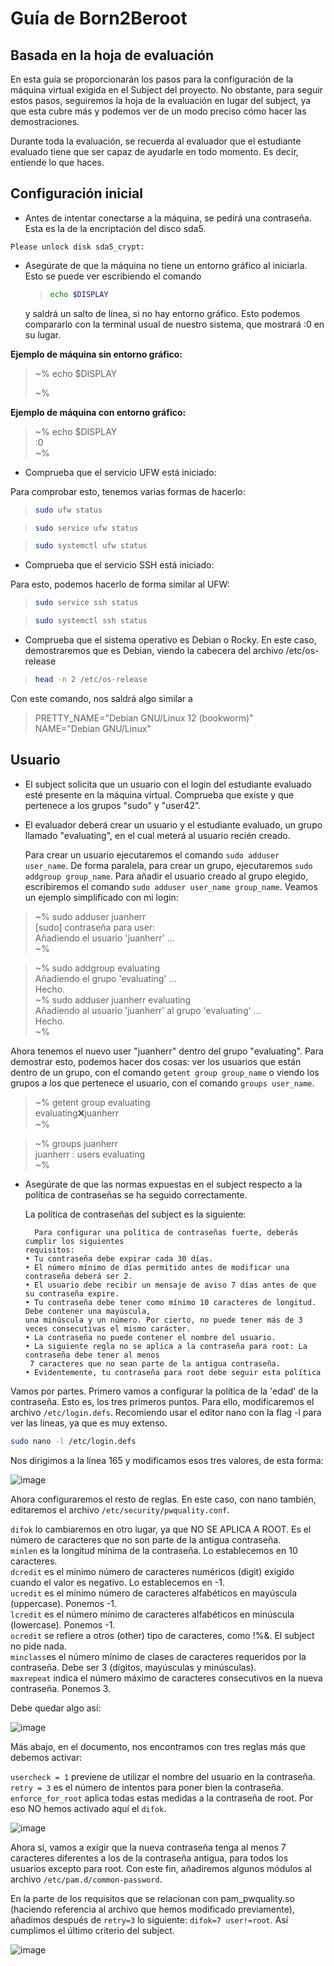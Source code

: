 # Guía de Born2Beroot
## Basada en la hoja de evaluación

En esta guía se proporcionarán los pasos para la configuración de la máquina virtual exigida en el Subject del proyecto. No obstante, para seguir estos pasos, seguiremos la hoja de la evaluación en lugar del subject, ya que esta cubre más y podemos ver de un modo preciso cómo hacer las demostraciones.

Durante toda la evaluación, se recuerda al evaluador que el estudiante evaluado tiene que ser capaz de ayudarle en todo momento. Es decir, entiende lo que haces.

## Configuración inicial
- Antes de intentar conectarse a la máquina, se pedirá una contraseña. Esta es la de la encriptación del disco sda5.

`Please unlock disk sda5_crypt: `

- Asegúrate de que la máquina no tiene un entorno gráfico al iniciarla.
    Esto se puede ver escribiendo el comando
  
  > ```bash
  > echo $DISPLAY
  > ```
  y saldrá un salto de línea, si no hay entorno gráfico. Esto podemos compararlo con la terminal usual de nuestro sistema, que mostrará :0 en su lugar. 

**Ejemplo de máquina sin entorno gráfico:**

> ~% echo $DISPLAY  
>   
> ~%  

**Ejemplo de máquina con entorno gráfico:**

> ~% echo $DISPLAY  
> :0  
> ~%  

- Comprueba que el servicio UFW está iniciado:

Para comprobar esto, tenemos varias formas de hacerlo:

> ```bash
> sudo ufw status
> ```

> ```bash
> sudo service ufw status
> ```

> ```bash
> sudo systemctl ufw status
> ```

- Comprueba que el servicio SSH está iniciado:

Para esto, podemos hacerlo de forma similar al UFW:

> ```bash
> sudo service ssh status
> ```

> ```bash
> sudo systemctl ssh status
> ```

- Comprueba que el sistema operativo es Debian o Rocky. En este caso, demostraremos que es Debian, viendo la cabecera del archivo /etc/os-release
 > ```bash
 > head -n 2 /etc/os-release
 > ```
Con este comando, nos saldrá algo similar a 

> PRETTY_NAME="Debian GNU/Linux 12 (bookworm)"  
> NAME="Debian GNU/Linux"

## Usuario
- El subject solicita que un usuario con el login del estudiante evaluado esté presente en la máquina virtual. Comprueba que existe y que pertenece a los grupos "sudo" y "user42".
- El evaluador deberá crear un usuario y el estudiante evaluado, un grupo llamado "evaluating", en el cual meterá al usuario recién creado.

  Para crear un usuario ejecutaremos el comando `sudo adduser user_name`. De forma paralela, para crear un grupo, ejecutaremos `sudo addgroup group_name`. Para añadir el usuario creado al grupo elegido, escribiremos el comando `sudo adduser user_name group_name`.
  Veamos un ejemplo simplificado con mi login:

> ~% sudo adduser juanherr  
> [sudo] contraseña para user:  
> Añadiendo el usuario 'juanherr' ...  
> ~%   

> ~% sudo addgroup evaluating  
> Añadiendo el grupo 'evaluating' ...   
> Hecho.  
> ~% sudo adduser juanherr evaluating  
> Añadiendo al usuario 'juanherr' al grupo 'evaluating' ...  
> Hecho.   
> ~%

Ahora tenemos el nuevo user "juanherr" dentro del grupo "evaluating". Para demostrar esto, podemos hacer dos cosas: ver los usuarios que están dentro de un grupo, con el comando `getent group group_name` o viendo los grupos a los que pertenece el usuario, con el comando `groups user_name`.

> ~% getent group evaluating    
> evaluating:x:juanherr    
> ~%   

> ~% groups juanherr  
> juanherr : users evaluating   
> ~%   

- Asegúrate de que las normas expuestas en el subject respecto a la política de contraseñas se ha seguido correctamente.

  La política de contraseñas del subject es la siguiente:

        Para configurar una política de contraseñas fuerte, deberás cumplir los siguientes
      requisitos:
      • Tu contraseña debe expirar cada 30 días.
      • El número mínimo de días permitido antes de modificar una contraseña deberá ser 2.
      • El usuario debe recibir un mensaje de aviso 7 días antes de que su contraseña expire.
      • Tu contraseña debe tener como mínimo 10 caracteres de longitud. Debe contener una mayúscula,
      una minúscula y un número. Por cierto, no puede tener más de 3 veces consecutivas el mismo carácter.
      • La contraseña no puede contener el nombre del usuario.
      • La siguiente regla no se aplica a la contraseña para root: La contraseña debe tener al menos
       7 caracteres que no sean parte de la antigua contraseña.
      • Evidentemente, tu contraseña para root debe seguir esta política

Vamos por partes.
Primero vamos a configurar la política de la 'edad' de la contraseña. Esto es, los tres primeros puntos. Para ello, modificaremos el archivo `/etc/login.defs`. Recomiendo usar el editor nano con la flag -l para ver las líneas, ya que es muy extenso.

```bash
sudo nano -l /etc/login.defs
```
Nos dirigimos a la línea 165 y modificamos esos tres valores, de esta forma:

![image](https://github.com/user-attachments/assets/d02e5c53-7739-437c-a06e-69116a49c937)

Ahora configuraremos el resto de reglas. En este caso, con nano también, editaremos el archivo `/etc/security/pwquality.conf`. 

`difok` lo cambiaremos en otro lugar, ya que NO SE APLICA A ROOT. Es el número de caracteres que no son parte de la antigua contraseña.     
`minlen` es la longitud mínima de la contraseña. Lo establecemos en 10 caracteres.   
`dcredit` es el mínimo número de caracteres numéricos (digit) exigido cuando el valor es negativo. Lo establecemos en -1.   
`ucredit` es el mínimo número de caracteres alfabéticos en mayúscula (uppercase). Ponemos -1.    
`lcredit` es el número mínimo de caracteres alfabéticos en minúscula (lowercase). Ponemos -1.    
`ocredit` se refiere a otros (other) tipo de caracteres, como !%&. El subject no pide nada.    
`minclass`es el número mínimo de clases de caracteres requeridos por la contraseña. Debe ser 3 (dígitos, mayúsculas y minúsculas).   
`maxrepeat` indica el número máximo de caracteres consecutivos en la nueva contraseña. Ponemos 3.    

Debe quedar algo así:

![image](https://github.com/user-attachments/assets/ea4049a7-f7dd-4fa2-9466-c36f64db87a0)

Más abajo, en el documento, nos encontramos con tres reglas más que debemos activar: 

`usercheck = 1` previene de utilizar el nombre del usuario en la contraseña.
`retry = 3` es el número de intentos para poner bien la contraseña. 
`enforce_for_root` aplica todas estas medidas a la contraseña de root. Por eso NO hemos activado aquí el `difok`.

![image](https://github.com/user-attachments/assets/68021216-5e76-4577-b3e3-66fcb63989be)

Ahora sí, vamos a exigir que la nueva contraseña tenga al menos 7 caracteres diferentes a los de la contraseña antigua, para todos los usuarios excepto para root. Con este fin, añadiremos algunos módulos al archivo `/etc/pam.d/common-password`. 

En la parte de los requisitos que se relacionan con pam_pwquality.so (haciendo referencia al archivo que hemos modificado previamente), añadimos después de `retry=3` lo siguiente: `difok=7 user!=root`. Así cumplimos el último criterio del subject. 

![image](https://github.com/user-attachments/assets/59dfd4db-7a4e-446b-961e-ec2dc09cf8d7)

